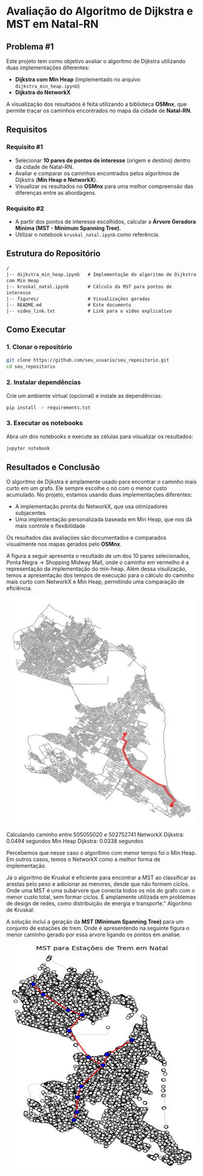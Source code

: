 # Avaliação do Algoritmo de Dijkstra e MST em Natal-RN

## Problema #1
Este projeto tem como objetivo avaliar o algoritmo de Dijkstra utilizando duas implementações diferentes:
- **Dijkstra com Min Heap** (implementado no arquivo `dijkstra_min_heap.ipynb`)
- **Dijkstra do NetworkX**

A visualização dos resultados é feita utilizando a biblioteca **OSMnx**, que permite traçar os caminhos encontrados no mapa da cidade de **Natal-RN**.

## Requisitos

### Requisito #1
- Selecionar **10 pares de pontos de interesse** (origem e destino) dentro da cidade de Natal-RN.
- Avaliar e comparar os caminhos encontrados pelos algoritmos de Dijkstra (**Min Heap e NetworkX**).
- Visualizar os resultados no **OSMnx** para uma melhor compreensão das diferenças entre as abordagens.

### Requisito #2
- A partir dos pontos de interesse escolhidos, calcular a **Árvore Geradora Mínima (MST - Minimum Spanning Tree)**.
- Utilizar o notebook `kruskal_natal.ipynb` como referência.

## Estrutura do Repositório
```
/
|-- dijkstra_min_heap.ipynb   # Implementação do algoritmo de Dijkstra com Min Heap
|-- kruskal_natal.ipynb       # Cálculo da MST para pontos de interesse
|-- figures/                  # Visualizações geradas
|-- README.md                 # Este documento
|-- video_link.txt            # Link para o vídeo explicativo
```

## Como Executar
### 1. Clonar o repositório
```bash
git clone https://github.com/seu_usuario/seu_repositorio.git
cd seu_repositorio
```

### 2. Instalar dependências
Crie um ambiente virtual (opcional) e instale as dependências:
```bash
pip install -r requirements.txt
```

### 3. Executar os notebooks
Abra um dos notebooks e execute as células para visualizar os resultados:
```bash
jupyter notebook
```

## Resultados e Conclusão
O algoritmo de Dijkstra é amplamente usado para encontrar o caminho mais curto em um grafo. Ele sempre escolhe o nó com o menor custo acumulado.
No projeto, estamos usando duas implementações diferentes:
- A implementação pronta do NetworkX, que usa otimizadores subjacentes
- Uma implementação personalizada baseada em Min Heap, que nos dá mais controle e flexibilidade

Os resultados das avaliações são documentados e comparados visualmente nos mapas gerados pelo **OSMnx**. 

A figura a seguir apresenta o resultado de um dos 10 pares selecionados, Ponta Negra → Shopping Midway Mall, onde o caminho em vermelho é a representação da implementação do min-heap. Além dessa visulização, temos a apresentação dos tempos de execução para o cálculo do caminho mais curto com NetworkX e Min Heap, permitindo uma comparação de eficiência.

<img src="https://github.com/julianessantos/AED-II/blob/main/Unidade%202/U2T32/figures/baixados.png" alt="Ponta Negra → Shopping Midway Mall" width="1000" height="600"/>

Calculando caminho entre 505055020 e 502752741
NetworkX Dijkstra: 0.0494 segundos
Min Heap Dijkstra: 0.0338 segundos

Percebemos que nesse caso o algoritimo com menor tempo foi o Min Heap. Em outros casos, temos o NetworkX como a melhor forma de implementação.

Já o algoritmo de Kruskal é eficiente para encontrar a MST ao classificar as arestas pelo peso e adicionar as menores, desde que não formem ciclos. Onde uma MST é uma subárvore que conecta todos os nós do grafo com o menor custo total, sem formar ciclos. É amplamente utilizada em problemas de design de redes, como distribuição de energia e transporte."
Algoritmo de Kruskal:

A solução inclui a geração da **MST (Minimum Spanning Tree)** para um conjunto de estações de trem. Onde é apresentendo na seguinte figura o menor caminho gerado por essa arvore ligando os pontos em analise.

<img src="https://github.com/julianessantos/AED-II/blob/main/Unidade%202/U2T32/figures/baixados%20(1).png" alt="Ponta Negra → Shopping Midway Mall" width="1000" height="600"/>

